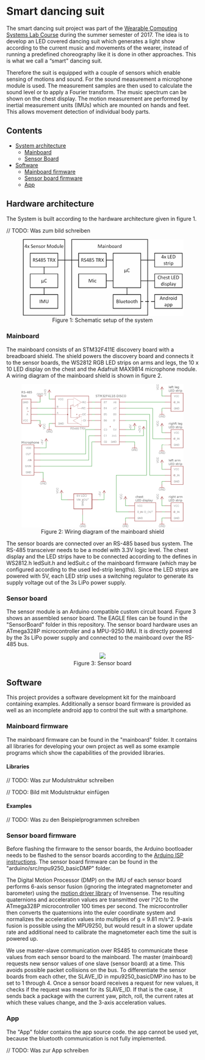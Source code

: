 # Smart dancing suit

The smart dancing suit project was part of the [Wearable Computing Systems Lab Course](https://es.informatik.uni-freiburg.de/teaching/wearable-lab) during the summer semester of 2017. The idea is to develop an LED covered dancing suit which generates a light show according to the current music and movements of the wearer, instead of running a predefined choreography like it is done in other approaches. This is what we call a “smart" dancing suit.

Therefore the suit is equipped with a couple of sensors which enable sensing of motions and sound.
For the sound measurement a microphone module is used. The measurement samples are then used to calculate the sound level or to apply a Fourier transform. The music spectrum can be shown on the chest display.
The motion measurement are performed by inertial measurement units (IMUs) which are mounted on hands and feet. This allows movement detection of individual body parts.


## Contents

* [System architecture](https://github.com/benninge/wearable_suit/blob/master/README.md#hardware-architecture)
    * [Mainboard](https://github.com/benninge/wearable_suit/blob/master/README.md#mainboard)
    * [Sensor Board](https://github.com/benninge/wearable_suit/blob/master/README.md#sensor-board)
* [Software](https://github.com/benninge/wearable_suit/blob/master/README.md#software)
    * [Mainboard firmware](https://github.com/benninge/wearable_suit/blob/master/README.md#mainboard-firmware)
    * [Sensor board firmware](https://github.com/benninge/wearable_suit/blob/master/README.md#sensor-board-firmware)
    * [App](https://github.com/benninge/wearable_suit/blob/master/README.md#app)



## Hardware architecture

The System is built according to the hardware architecture given in figure 1.

// TODO: Was zum bild schreiben

<figure role="group">
<div align="center"><img src="poster/ledSuitSchematic.png" width="500"></div> 
<div align="center"><figcaption> Figure 1: Schematic setup of the system </figcaption></div> 
</figure>


### Mainboard

The mainboard consists of an STM32F411E discovery board with a breadboard shield. The shield powers the discovery board and connects it to the sensor boards, the WS2812 RGB LED strips on arms and legs, the 10 x 10 LED display on the chest and the Adafruit MAX9814 microphone module. A wiring diagram of the mainboard shield is shown in figure 2.

<figure role="group">
<div align="center"><img src="doc/shieldSchematic.png" width="700"></div> 
<div align="center"><figcaption> Figure 2: Wiring diagram of the mainboard shield </figcaption></div> 
</figure>

The sensor boards are connected over an RS-485 based bus system. The RS-485 transceiver needs to be a model with 3.3V logic level. The chest display and the LED strips have to be connected according to the defines in WS2812.h ledSuit.h and ledSuit.c of the mainboard firmware (which may be configured according to the used led-strip lengths). Since the LED strips are powered with 5V, each LED strip uses a switching regulator to generate its supply voltage out of the 3s LiPo power supply.


### Sensor board

The sensor module is an Arduino compatible custom circuit board. Figure 3 shows an assembled sensor board. The EAGLE files can be found in the "SensorBoard" folder in this repository. The sensor board hardware uses an ATmega328P microcontroller and a MPU-9250 IMU. It is directly powered by the 3s LiPo power supply and connected to the mainboard over the RS-485 bus.

<figure role="group">
<div align="center"><img src="poster/sensorBoard.png" width="300"></div> 
<div align="center"><figcaption> Figure 3: Sensor board </figcaption></div> 
</figure>



## Software

This project provides a software development kit for the mainboard containing examples. Additionally a sensor board firmware is provided as well as an incomplete android app to control the suit with a smartphone.


### Mainboard firmware

The mainboard firmware can be found in the "mainboard" folder. It contains all libraries for developing your own project as well as some example programs which show the capabilities of the provided libraries.


#### Libraries

// TODO: Was zur Modulstruktur schreiben

// TODO: Bild mit Modulstruktur einfügen


#### Examples

// TODO: Was zu den Beispielprogrammen schreiben


### Sensor board firmware

Before flashing the firmware to the sensor boards, the Arduino bootloader needs to be flashed to the sensor boards according to the [Arduino ISP instructions](https://www.arduino.cc/en/Tutorial/ArduinoISP). The sensor board firmware can be found in the "arduino/src/mpu9250_basicDMP" folder.

The Digital Motion Processor (DMP) on the IMU of each sensor board performs 6-axis sensor fusion (ignoring the integrated magnetometer and barometer) using the [motion driver library](http://www.digikey.de/en/pdf/i/invensense/motion-driver-6-1-user-guide) of Invensense. The resulting quaternions and acceleration values are transmitted over I^2C to the ATmega328P microcontroller 100 times per second. The microcontroller then converts the quaternions into the euler coordinate system and normalizes the acceleration values into multiples of g = 9.81 m/s^2. 9-axis fusion is possible using the MPU9250, but would result in a slower update rate and additional need to calibrate the magnetometer each time the suit is powered up.

We use master-slave communication over RS485 to communicate these values from each sensor board to the mainboard. The master (mainboard) requests new sensor values of one slave (sensor board) at a time. This avoids possible packet collisions on the bus. To differentiate the sensor boards from each other, the SLAVE_ID in mpu9250_basicDMP.ino has to be set to 1 through 4. Once a sensor board receives a request for new values, it checks if the request was meant for its SLAVE_ID. If that is the case, it sends back a package with the current yaw, pitch, roll, the current rates at which these values change, and the 3-axis acceleration values.

### App

The "App" folder contains the app source code. the app cannot be used yet, because the bluetooth communication is not fully implemented.

// TODO: Was zur App schreiben
